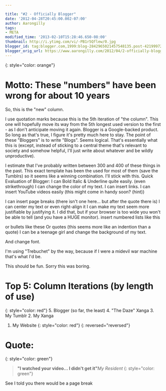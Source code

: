 ```yaml
---

title: "#2 - Officially Blogger"
date: '2012-04-28T20:45:00.002-07:00'
author: Aarongilly
tags:
- META
modified_time: '2013-02-10T15:28:46.650-08:00'
thumbnail: http://i.ytimg.com/vi/-PB1r5Qflew/0.jpg
blogger_id: tag:blogger.com,1999:blog-2842965021457548135.post-4219997230513479956
blogger_orig_url: https://www.aarongilly.com/2012/04/2-officially-blogger.html
---
```

{: style="color: orange"}
# Motto: These "numbers" have been wrong for about 10 years

So, this is the "new" column.

I use quotation marks because this is the 5th iteration of "the column". This one will hopefully move its way from the 5th longest used version to the first - as I don't anticipate moving it again. Blogger is a Google-backed product. So long as that's true, I figure it's pretty much here to stay. The point of these "Bloggers" is to write "Blogs". Seems logical. That's essentially what this is (except, instead of sticking to a central theme that's relevant to society and somehow helpful, I'll just write about whatever and be wildly unproductive). 

I estimate that I've probably written between 300 and 400 of these things in the past. This exact template has been the used for most of them (save the Tumblrs) so it seems like a winning combination. I'll stick with this.
Quick Evaluation of Blogger:
I can Bold Italic & Underline quite easily. (even strikethrough)
I can change the color of my text.
I can insert links.
I can insert YouTube videos easily (this might come in handy soon? (hint))


I can insert page breaks (there isn't one here... but after the quote there is)
I can center my text
or even right-align it
I can make my text seem more justifiable by justifying it. I did that, but if your browser is too wide you won't be able to tell (and you have a HUGE monitor).
insert numbered lists
like this

or bullets
like these
Or quotes (this seems more like an indention than a quote)
I can be a teenage girl and change the background of my text.

And change font.

I'm using "Trebuchet" by the way, because if I were a midevil war machine that's what I'd be.

This should be fun. Sorry this was boring.


# Top 5: Column Iterations (by length of use)
{: style="color: red"}
5. Blogger (so far, the least)
4. "The Daze" Xanga
3. My Tumblr
2. My Xanga
1. My Website
{: style="color: red"}
{: reversed="reversed"}

# Quote:
{: style="color: green"}
> **"I watched your video... I didn't get it"**<cite>My Resident</cite>
{: style="color: green"}

See I told you there would be a page break